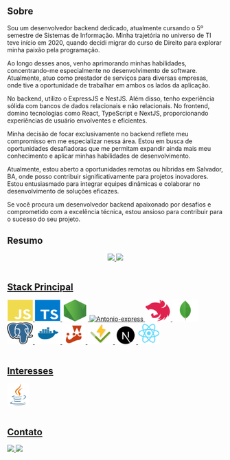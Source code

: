 ## Sobre

Sou um desenvolvedor backend dedicado, atualmente cursando o 5º semestre de Sistemas de Informação. Minha trajetória no universo de TI teve início em 2020, quando decidi migrar do curso de Direito para explorar minha paixão pela programação.

Ao longo desses anos, venho aprimorando minhas habilidades, concentrando-me especialmente no desenvolvimento de software. Atualmente, atuo como prestador de serviços para diversas empresas, onde tive a oportunidade de trabalhar em ambos os lados da aplicação.

No backend, utilizo o ExpressJS e NestJS. Além disso, tenho experiência sólida com bancos de dados relacionais e não relacionais. No frontend, domino tecnologias como React, TypeScript e NextJS, proporcionando experiências de usuário envolventes e eficientes.

Minha decisão de focar exclusivamente no backend reflete meu compromisso em me especializar nessa área. Estou em busca de oportunidades desafiadoras que me permitam expandir ainda mais meu conhecimento e aplicar minhas habilidades de desenvolvimento.

Atualmente, estou aberto a oportunidades remotas ou híbridas em Salvador, BA, onde posso contribuir significativamente para projetos inovadores. Estou entusiasmado para integrar equipes dinâmicas e colaborar no desenvolvimento de soluções eficazes.

Se você procura um desenvolvedor backend apaixonado por desafios e comprometido com a excelência técnica, estou ansioso para contribuir para o sucesso do seu projeto.

## Resumo

<div align="center">
  <a href="https://github.com/DevVictor19">
  <img height="180em" src="https://github-readme-stats.vercel.app/api?username=DevVictor19&show_icons=true&theme=tokyonight&include_all_commits=true&count_private=true"/>
  <img height="180em" src="https://github-readme-stats.vercel.app/api/top-langs/?username=DevVictor19&layout=compact&langs_count=7&theme=tokyonight"/>
</div>
<br>

## Stack Principal

<div>
  <img 
    src="https://raw.githubusercontent.com/devicons/devicon/master/icons/javascript/javascript-plain.svg" alt="Antonio-Js" 
    height="50" 
    width="60"  
    title="JavaScript"
  />
  <img 
    src="https://raw.githubusercontent.com/devicons/devicon/master/icons/typescript/typescript-original.svg" 
    alt="Antonio-ts" 
    height="50" 
    width="60"  
    title="TypeScript"
  />
   <img 
    src="https://raw.githubusercontent.com/devicons/devicon/master/icons/nodejs/nodejs-original.svg"
    alt="Antonio-node" 
    height="50" 
    width="60" 
    title="NodeJs"
  />
  <img 
    src="https://icongr.am/devicon/express-original.svg?size=128&color=83cd29" 
    alt="Antonio-express" 
    height="50" 
    width="60" 
    title="Express"
  />
  <img src="./assets/nestjs.svg"
    alt="Antonio-nestjs" 
    height="50" 
    width="60" 
    title="NestJS" 
  />
  <img 
    src="https://raw.githubusercontent.com/devicons/devicon/master/icons/mongodb/mongodb-original.svg"
    alt="Antonio-mongo" 
    height="50" 
    width="60" 
    title="MongoDB"
  />
  <img 
    src="./assets/postgres.svg" 
    alt="Antonio-postgres" 
    height="50" 
    width="60" 
    title="PostgresSQL"
  />
  <img 
    src="./assets/docker.svg" 
    alt="Antonio-docker" 
    height="50" 
    width="60" 
    title="Docker"
  />
  <img 
      src="./assets/jest.svg" 
      alt="Jest logo" 
      width="55"
      title="Jest" 
    />
  <img 
      src="./assets/vitest.svg" 
      alt="Vitest logo"  
      width="60" 
      title="Vitest"
    />
  <img 
      src="./assets/nextjs.svg" 
      alt="next logo" 
      width="50" 
      title="NextJs"
    />
   <img 
    src="https://raw.githubusercontent.com/devicons/devicon/master/icons/react/react-original.svg"
    alt="Antonio-React" 
    height="50" 
    width="50"  
    title="React"
  />
</div>
<br>

## Interesses

<div>
    <img 
      src="./assets/java.svg" 
      alt="Java logo" 
      width="50" 
      title="Java"
    />
</div>
<br>
  
## Contato
  <div> 
    <a href = "mailto:antoniovictor1604@gmail.com">
      <img src="https://img.shields.io/badge/-Gmail-%23333?style=for-the-badge&logo=gmail&logoColor=white" target="_blank">
    </a>
    <a href="https://www.linkedin.com/in/antonio-victor-oliveira-4a2852228" target="_blank">
      <img src="https://img.shields.io/badge/-LinkedIn-%230077B5?style=for-the-badge&logo=linkedin&logoColor=white" target="_blank">
    </a> 
  </div>
<br>
